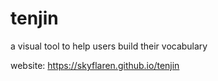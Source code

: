# tenjin
a visual tool to help users build their vocabulary

website: https://skyflaren.github.io/tenjin
